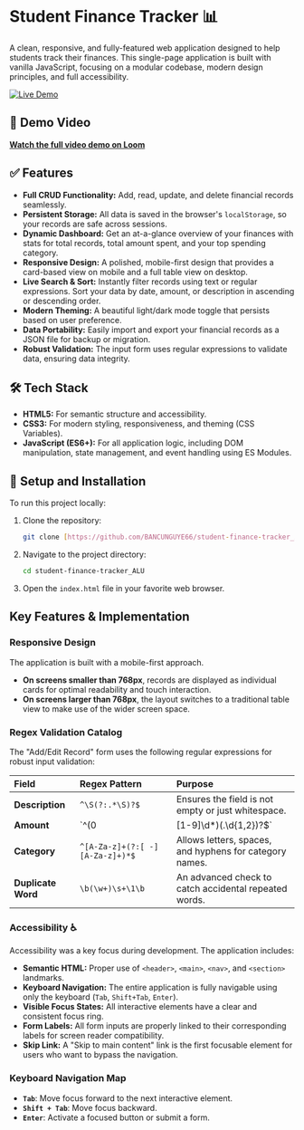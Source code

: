 # Student Finance Tracker 📊

A clean, responsive, and fully-featured web application designed to help students track their finances. This single-page application is built with vanilla JavaScript, focusing on a modular codebase, modern design principles, and full accessibility.

[![Live Demo](https://img.shields.io/badge/Live-Demo-6a5acd?style=for-the-badge)](https://bancunguye66.github.io/student-finance-tracker_ALU/)

## 🎥 Demo Video

[**Watch the full video demo on Loom**](https://www.loom.com/share/a7a7c24c63214781987b91069f4ae56d)



## ✅ Features

* **Full CRUD Functionality:** Add, read, update, and delete financial records seamlessly.
* **Persistent Storage:** All data is saved in the browser's `localStorage`, so your records are safe across sessions.
* **Dynamic Dashboard:** Get an at-a-glance overview of your finances with stats for total records, total amount spent, and your top spending category.
* **Responsive Design:** A polished, mobile-first design that provides a card-based view on mobile and a full table view on desktop.
* **Live Search & Sort:** Instantly filter records using text or regular expressions. Sort your data by date, amount, or description in ascending or descending order.
* **Modern Theming:** A beautiful light/dark mode toggle that persists based on user preference.
* **Data Portability:** Easily import and export your financial records as a JSON file for backup or migration.
* **Robust Validation:** The input form uses regular expressions to validate data, ensuring data integrity.

## 🛠️ Tech Stack

* **HTML5:** For semantic structure and accessibility.
* **CSS3:** For modern styling, responsiveness, and theming (CSS Variables).
* **JavaScript (ES6+):** For all application logic, including DOM manipulation, state management, and event handling using ES Modules.

## 🚀 Setup and Installation

To run this project locally:

1.  Clone the repository:
    ```bash
    git clone [https://github.com/BANCUNGUYE66/student-finance-tracker_ALU.git](https://github.com/BANCUNGUYE66/student-finance-tracker_ALU.git)
    ```
2.  Navigate to the project directory:
    ```bash
    cd student-finance-tracker_ALU
    ```
3.  Open the `index.html` file in your favorite web browser.

## Key Features & Implementation

### Responsive Design

The application is built with a mobile-first approach.
* **On screens smaller than 768px**, records are displayed as individual cards for optimal readability and touch interaction.
* **On screens larger than 768px**, the layout switches to a traditional table view to make use of the wider screen space.

### Regex Validation Catalog

The "Add/Edit Record" form uses the following regular expressions for robust input validation:

| Field         | Regex Pattern                  | Purpose                                        |
| :------------ | :----------------------------- | :--------------------------------------------- |
| **Description** | `^\S(?:.*\S)?$`                | Ensures the field is not empty or just whitespace. |
| **Amount** | `^(0|[1-9]\d*)(\.\d{1,2})?$`    | Validates a positive number with up to 2 decimals. |
| **Category** | `^[A-Za-z]+(?:[ -][A-Za-z]+)*$` | Allows letters, spaces, and hyphens for category names. |
| **Duplicate Word**| `\b(\w+)\s+\1\b`                 | An advanced check to catch accidental repeated words. |

### Accessibility ♿

Accessibility was a key focus during development. The application includes:
* **Semantic HTML:** Proper use of `<header>`, `<main>`, `<nav>`, and `<section>` landmarks.
* **Keyboard Navigation:** The entire application is fully navigable using only the keyboard (`Tab`, `Shift+Tab`, `Enter`).
* **Visible Focus States:** All interactive elements have a clear and consistent focus ring.
* **Form Labels:** All form inputs are properly linked to their corresponding labels for screen reader compatibility.
* **Skip Link:** A "Skip to main content" link is the first focusable element for users who want to bypass the navigation.

### Keyboard Navigation Map

* **`Tab`**: Move focus forward to the next interactive element.
* **`Shift + Tab`**: Move focus backward.
* **`Enter`**: Activate a focused button or submit a form.
